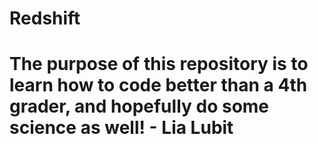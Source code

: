 # Redshift
# The purpose of this repository is to learn how to code better than a 4th grader, and hopefully do some science as well! - Lia Lubit
